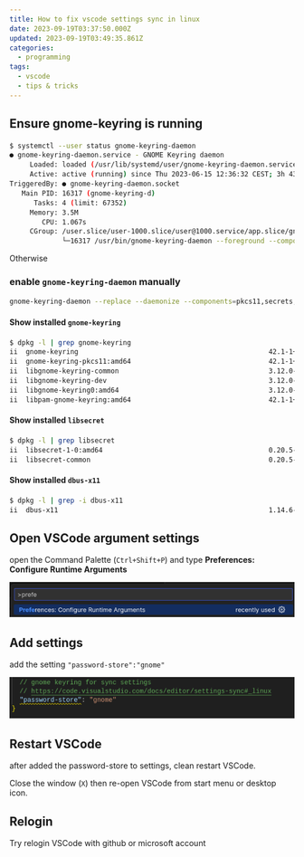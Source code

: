 ```yaml
---
title: How to fix vscode settings sync in linux
date: 2023-09-19T03:37:50.000Z
updated: 2023-09-19T03:49:35.861Z
categories:
  - programming
tags:
  - vscode
  - tips & tricks
---
```


## Ensure gnome-keyring is running

```bash
$ systemctl --user status gnome-keyring-daemon
● gnome-keyring-daemon.service - GNOME Keyring daemon
     Loaded: loaded (/usr/lib/systemd/user/gnome-keyring-daemon.service; enabled; preset: enabled)
     Active: active (running) since Thu 2023-06-15 12:36:32 CEST; 3h 43min ago
TriggeredBy: ● gnome-keyring-daemon.socket
   Main PID: 16317 (gnome-keyring-d)
      Tasks: 4 (limit: 67352)
     Memory: 3.5M
        CPU: 1.067s
     CGroup: /user.slice/user-1000.slice/user@1000.service/app.slice/gnome-keyring-daemon.service
             └─16317 /usr/bin/gnome-keyring-daemon --foreground --components=pkcs11,secrets --control-directory=/run/user/1000/keyring
```

Otherwise
### enable `gnome-keyring-daemon` manually

```bash
gnome-keyring-daemon --replace --daemonize --components=pkcs11,secrets,ssh
```

#### Show installed `gnome-keyring`

```bash
$ dpkg -l | grep gnome-keyring
ii  gnome-keyring                                               42.1-1+b2                                            amd64        GNOME keyring services (daemon and tools)
ii  gnome-keyring-pkcs11:amd64                                  42.1-1+b2                                            amd64        GNOME keyring module for the PKCS#11 module loading library
ii  libgnome-keyring-common                                     3.12.0-1                                             all          GNOME keyring services library - data files
ii  libgnome-keyring-dev                                        3.12.0-1+b2                                          amd64        Development files for GNOME keyring service
ii  libgnome-keyring0:amd64                                     3.12.0-1+b2                                          amd64        GNOME keyring services library
ii  libpam-gnome-keyring:amd64                                  42.1-1+b2                                            amd64        PAM module to unlock the GNOME keyring upon login
```

#### Show installed `libsecret`

```bash
$ dpkg -l | grep libsecret
ii  libsecret-1-0:amd64                                         0.20.5-3                                             amd64        Secret store
ii  libsecret-common                                            0.20.5-3                                             all          Secret store (common files)
```

#### Show installed `dbus-x11`

```bash
$ dpkg -l | grep -i dbus-x11
ii  dbus-x11                                                    1.14.6-1                                             amd64        simple interprocess messaging system (X11 deps)
```

## Open VSCode argument settings

open the Command Palette (`Ctrl+Shift+P`) and type **Preferences: Configure Runtime Arguments**

![Preferences: Configure Runtime Arguments](fix-vscode-settings-sync-linux/image.png)

## Add settings

add the setting `"password-store":"gnome"`

![Add password store settings](fix-vscode-settings-sync-linux/add-settings.png)

## Restart VSCode

after added the password-store to settings, clean restart VSCode.

Close the window (`X`) then re-open VSCode from start menu or desktop icon.

## Relogin

Try relogin VSCode with github or microsoft account